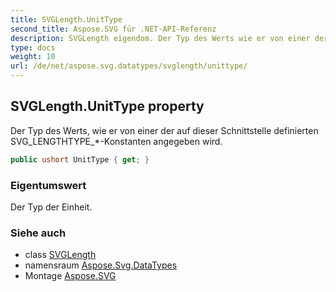 ```yaml
---
title: SVGLength.UnitType
second_title: Aspose.SVG für .NET-API-Referenz
description: SVGLength eigendom. Der Typ des Werts wie er von einer der auf dieser Schnittstelle definierten SVG_LENGTHTYPE_Konstanten angegeben wird.
type: docs
weight: 10
url: /de/net/aspose.svg.datatypes/svglength/unittype/
---
```

## SVGLength.UnitType property

Der Typ des Werts, wie er von einer der auf dieser Schnittstelle definierten SVG_LENGTHTYPE_*-Konstanten angegeben wird.

```csharp
public ushort UnitType { get; }
```

### Eigentumswert

Der Typ der Einheit.

### Siehe auch

* class [SVGLength](../)
* namensraum [Aspose.Svg.DataTypes](../../svglength/)
* Montage [Aspose.SVG](../../../)


